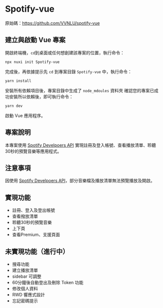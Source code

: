 # Spotify-vue

原始碼：https://github.com/VVNLU/spotify-vue

## 建立與啟動 Vue 專案

開啟終端機，`cd`到桌面或任何想創建該專案的位置，執行命令：
```
npx nuxi init Spotify-vue
```
完成後，再依據提示先 `cd` 到專案目錄 `Spotify-vue` 中，執行命令：
```
yarn install
```
安裝所有依賴項目後，專案目錄中生成了 `node_mdoules` 資料夾
確認您的專案已成功安裝所以依賴後，即可執行命令：
```
yarn dev
```
啟動 Vue 應用程序。

## 專案說明

本專案使用 [Spotify Develpoers API](https://developer.spotify.com/ "Spotify Develpoers API") 實現註冊及登入帳號、查看播放清單、聆聽30秒的預覽音樂等應用程式。

## 注意事項

因使用 [Spotify Develpoers API](https://developer.spotify.com/ "Spotify Develpoers API")，部分音樂檔及播放清單無法預覽播放及開啟。

## 實現功能

- 註冊、登入及登出帳號
- 查看撥放清單
- 聆聽30秒的預覽音樂
- 上下頁
- 查看Premium、支援頁面

## 未實現功能（進行中）
- 搜尋功能
- 建立播放清單
- sidebar 可調整
- 60分鐘後自動登出及刪除 Token 功能
- 修改個人資料
- RWD 響應式設計
- 忘記密碼提示

